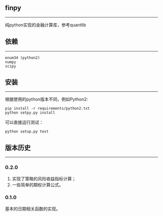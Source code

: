 ## finpy
-------------

纯python实现的金融计算库，参考quantlib

## 依赖
-------------

~~~
enum34 (python2)
numpy
scipy
~~~

## 安装
-------------

根据使用的python版本不同，例如Python2:

~~~
pip install -r requirements/python2.txt
python setpy.py install
~~~

可以直接运行测试：
~~~
python setup.py test
~~~

## 版本历史
-------------

### 0.2.0

1. 实现了策略的风险收益指标计算；
2. 一些简单的期权计算公式。

### 0.1.0

基本的日期相关函数的实现。

